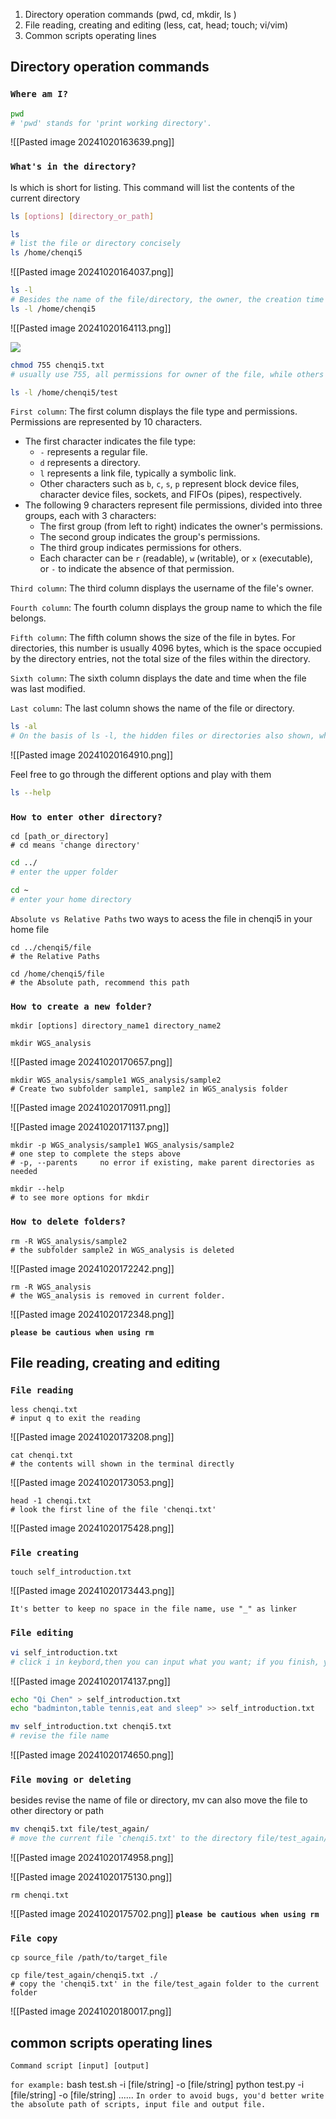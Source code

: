 1. Directory operation commands (pwd, cd, mkdir, ls )
2. File reading, creating and editing (less, cat, head; touch; vi/vim)
3. Common scripts operating lines

## Directory operation commands 
### `Where am I?`
```bash
pwd
# 'pwd' stands for 'print working directory'.
```
![[Pasted image 20241020163639.png]]
 
###  `What's in the directory?`
ls which is short for listing. This command will list the contents of the current directory
```bash
ls [options] [directory_or_path]
```

```bash
ls 
# list the file or directory concisely
ls /home/chenqi5
```
![[Pasted image 20241020164037.png]]

```bash
ls -l
# Besides the name of the file/directory, the owner, the creation time and the permissions are shown.
ls -l /home/chenqi5
```
![[Pasted image 20241020164113.png]]


![](https://raw.githubusercontent.com/sudheerj/Linux-cheat-sheet/master/images/permissions.png)

```bash
chmod 755 chenqi5.txt
# usually use 755, all permissions for owner of the file, while others could only read and executable. if you don't want others see your file, you could choose 711
```

```bash
ls -l /home/chenqi5/test
```

`First column`: The first column displays the file type and permissions. Permissions are represented by 10 characters.

- The first character indicates the file type:
    - `-` represents a regular file.
    - `d` represents a directory.
    - `l` represents a link file, typically a symbolic link.
    - Other characters such as `b`, `c`, `s`, `p` represent block device files, character device files, sockets, and FIFOs (pipes), respectively.
- The following 9 characters represent file permissions, divided into three groups, each with 3 characters:
    - The first group (from left to right) indicates the owner's permissions.
    - The second group indicates the group's permissions.
    - The third group indicates permissions for others.
    - Each character can be `r` (readable), `w` (writable), or `x` (executable), or `-` to indicate the absence of that permission.

`Third column`: The third column displays the username of the file's owner.

`Fourth column`: The fourth column displays the group name to which the file belongs.

`Fifth column`: The fifth column shows the size of the file in bytes. For directories, this number is usually 4096 bytes, which is the space occupied by the directory entries, not the total size of the files within the directory.

`Sixth column`: The sixth column displays the date and time when the file was last modified.

`Last column`: The last column shows the name of the file or directory.


```bash
ls -al
# On the basis of ls -l, the hidden files or directories also shown, which beginning with .
```

![[Pasted image 20241020164910.png]]

Feel free to go through the different options and play with them
```bash
ls --help
```

### `How to enter other directory?`
```
cd [path_or_directory]
# cd means 'change directory'
```

```bash
cd ../
# enter the upper folder

cd ~
# enter your home directory
```

`Absolute vs Relative Paths`
two ways to acess the file in chenqi5 in your home file 
```
cd ../chenqi5/file 
# the Relative Paths
```

```
cd /home/chenqi5/file
# the Absolute path, recommend this path
```

### `How to create a new folder?`

```
mkdir [options] directory_name1 directory_name2
```

```
mkdir WGS_analysis
```

![[Pasted image 20241020170657.png]]


```
mkdir WGS_analysis/sample1 WGS_analysis/sample2
# Create two subfolder sample1, sample2 in WGS_analysis folder
```
![[Pasted image 20241020170911.png]]

![[Pasted image 20241020171137.png]]

```
mkdir -p WGS_analysis/sample1 WGS_analysis/sample2
# one step to complete the steps above
# -p, --parents     no error if existing, make parent directories as needed
```

```
mkdir --help 
# to see more options for mkdir
```

### `How to delete folders?`

```
rm -R WGS_analysis/sample2
# the subfolder sample2 in WGS_analysis is deleted
```
![[Pasted image 20241020172242.png]]

```
rm -R WGS_analysis
# the WGS_analysis is removed in current folder.
```
![[Pasted image 20241020172348.png]]

**`please be cautious when using rm`**
## File reading, creating and editing

### `File reading`
```
less chenqi.txt
# input q to exit the reading 
```

![[Pasted image 20241020173208.png]]

```
cat chenqi.txt
# the contents will shown in the terminal directly
```

![[Pasted image 20241020173053.png]]

```
head -1 chenqi.txt
# look the first line of the file 'chenqi.txt'
```
![[Pasted image 20241020175428.png]]

### `File creating`
```
touch self_introduction.txt
```
![[Pasted image 20241020173443.png]]

`It's better to keep no space in the file name, use "_" as linker`
### `File editing`
```bash
vi self_introduction.txt
# click i in keybord,then you can input what you want; if you finish, you can click Esc in keybord, then :wq! to save the modification, or :q! to discard the modification, and last click the Enter to exit.
```

![[Pasted image 20241020174137.png]]

```bash
echo "Qi Chen" > self_introduction.txt
echo "badminton,table tennis,eat and sleep" >> self_introduction.txt
```

```bash
mv self_introduction.txt chenqi5.txt
# revise the file name
```
 
![[Pasted image 20241020174650.png]]


### `File moving or deleting`
besides revise the name of file or directory, mv can also move the file to other directory or path
```bash
mv chenqi5.txt file/test_again/
# move the current file 'chenqi5.txt' to the directory file/test_again/
```
![[Pasted image 20241020174958.png]]

![[Pasted image 20241020175130.png]]

```
rm chenqi.txt
```
![[Pasted image 20241020175702.png]]
**`please be cautious when using rm`**

### `File copy`

```
cp source_file /path/to/target_file
```

```
cp file/test_again/chenqi5.txt ./
# copy the 'chenqi5.txt' in the file/test_again folder to the current folder
```
![[Pasted image 20241020180017.png]]


## common scripts operating lines
```
Command script [input] [output]
```
`for example:`
bash test.sh -i [file/string] -o [file/string] 
python test.py -i [file/string] -o [file/string] 
......
 `In order to avoid bugs, you'd better write the absolute path of scripts, input file and output file.`